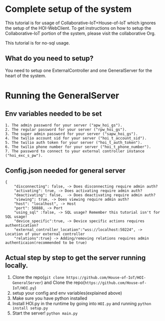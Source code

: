 # Complete setup of the system
This tutorial is for usage of Collaborative-IoT+House-of-IoT which ignores the setup of the HOI-WebClient. 
To get instructions on how to setup the Collaborative-IoT portion of the system, please visit the collaborative Org.

This tutorial is for no-sql usage.

## What do you need to setup?
You need to setup one ExternalController and one GeneralServer for the heart of the system.

# Running the GeneralServer

## Env variables needed to be set

```
1. The admin password for your server ("apw_hoi_gs").
2. The regular password for your server ("rpw_hoi_gs").
3. The super admin password for your server ("sapw_hoi_gs").
4. The twilio account sid for your server ("hoi_t_account_sid").
5. The twilio auth token for your server ("hoi_t_auth_token").
6. The twilio phone number for your server ("hoi_t_phone_number").
7. The password to connect to your external controller instance ("hoi_exc_s_pw").
```

## Config.json needed for general server

```
{
    "disconnecting": false, -> Does disconnecting require admin auth?
    "activating": true, -> Does activating require admin auth?
    "deactivating": false,  -> Does deactivating require admin auth?
    "viewing": true, -> Does viewing require admin auth?
    "host": "localhost", -> Host
    "port": 50888, -> Port
    "using_sql" :false, -> SQL usage? Remember this tutorial isn't for SQL usage!
    "device_specific":true, -> Device specific actions requires authentication?
    "external_controller_location":"wss://localhost:50224", -> Location of your external controller
    "relations":true} -> Adding/removing relations requires admin authenticaion(recommended to be true)
```

## Actual step by step to get the server running locally.
1. Clone the repo(`git clone https://github.com/House-of-IoT/HOI-GeneralServer`) and Clone the repo(`https://github.com/House-of-IoT/HOI.py`)
2. setup your config and env variables(explained above)
3. Make sure you have python installed 
4. Install HOI.py in the runtime by going into `HOI.py` and running `python install setup.py`
5. Start the server! `python main.py`
